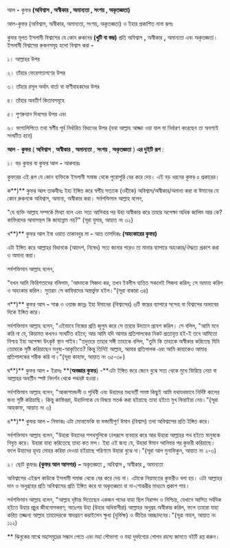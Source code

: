 
আল **-** কুফর **(**অবিশ্বাস **,** অস্বীকার **,** অমান্যতা **,** সংশয় **,** অকৃতজ্ঞতা**)**

আল-কুফর (অবিশ্বাস, অস্বীকার, অমান্যতা, সংশয়, অকৃতজ্ঞতা) ও ইহার প্রকাশিত নানা রূপঃ

কুফর মূলত ইসলামী বিশ্বাসের যে কোন রুকনের **(**খুটি বা স্তম্ভ**)** প্রতি অবিশ্বাস **,** অস্বীকার **,** অমান্যতা এবং অকৃতজ্ঞতা। ইসলামী বিশ্বাসের রুকনসমূহ হলো বিশ্বাস করা **-**

১। আল্লাহর উপর

২। তাঁহার ফেরেশতাগণের উপর

৩। তাঁহার রসূল অর্থাৎ বার্তা বা বাণীবাহকদের উপর

৪। তাঁহার অবতীর্ণ কিতাবসমূহে

৫। পুণরুত্থান দিবসের উপর এবং

৬। ভাগ্যলিপিতে তথা স্বর্গীয় পূর্ব নির্ধারিত বিধানের উপর (যথা আল্লাহ আজ্জা ওয়া যাল যা নির্ধারণ করেছেন তা অবশ্যই সংঘটিত হবে)

**আল** - **কুফর** ( **অবিশ্বাস** , **অস্বীকার** , **অমান্যতা** , **সংশয়** , **অকৃতজ্ঞতা** ) **এর দুইটি রূপ** :

১। বড় কুফর বা কুফর আল **-** আকবারঃ

কুফরের এই রূপ যে কোন ব্যক্তিকে ইসলামী সমাজ থেকে পুরোপুরি বের করে দেয়। এই বড় ধরনের কুফর ৫ প্রকারের।

ক**)** কুফর আল তাকযীবঃ ইহা ইঙ্গিত করে স্বর্গীয় সত্যকে (ওহীকে) অবিশ্বাস/অস্বীকার/অমান্য করা বা ঈমানের যে কোন রুকনকে অবিশ্বাস, অমান্য, অস্বীকার করা। সর্বশক্তিমান আল্লাহ বলেন,

&quot;যে ব্যক্তি আল্লাহ সম্পর্কে মিথ্যা বলে এবং সত্য আসিবার পর উহা অস্বীকার করে তাহার অপেক্ষা অধিক জালিম আর কে? কাফিরদের আবাসস্থল কি জাহান্নাম নয়?&quot; (সূরা যুমার, আয়াত নং ৩২)

খ**)** কুফর আল ইবা ওয়াত তাকাববুর মা **-** আত তাসদিকঃ **(**অহংকারের কুফর**)**

এটা ইঙ্গিত করে আল্লাহর বিধানকে (আদেশ, নিষেধ) সত্য জানার পরেও তা মানার ব্যাপারে অহংকার/ঔদ্ধত্য প্রকাশ করা ও অমান্য করা।

সর্বশক্তিমান আল্লাহ বলেন,

&quot;যখন আমি ফিরিশতাদের বলিলাম, &#39;আদমকে সিজদা কর, তখন ইবলীস ব্যতিত সকলেই সিজদা করিল; সে অমান্য করিল ও অহংকার করিল। সুতরাং সে কাফিরদের অন্তর্ভুক্ত হইল।&quot;(সূরা বাকারা ৩৪)

গ**)** কুফর আস **-** সাক্ক ও ওয়াজ জান্নঃ ইহা ঈমানের (বিশ্বাসের) ৬টি স্তম্ভের ব্যাপারে সন্দেহ বা বিশ্বাসের অভাবের দিকে ইঙ্গিত করে।

সর্বশক্তিমান আল্লাহ বলেন, &quot;এইভাবে নিজের প্রতি জুলুম করে সে তাহার উদ্যানে প্রবেশ করিল। সে বলিল, &quot;আমি মনে করি না যে, কিয়ামত কখনও সংঘটিত হইবে; আর আমি যদি আমার প্রতিপালকের নিকট প্রত্যাবৃত্ত হই-ই তবে আমিতো নিশ্চয় ইহা অপেক্ষা উৎকৃষ্ট স্থান পাইব।&quot;তদুত্তরে তাহার সঙ্গী তাহাকে বলিল, &quot;তুমি কি তাহাকে অস্বীকার করিতেছ যিনি তোমাকে সৃষ্টি করিয়াছেন মনুষ্য-আকৃতিতে? কিন্তু তিনিই আল্লাহ, আমার প্রতিপালক এবং আমি কাহাকেও আমার প্রতিপালকের শরীক করি না।&quot;(সূরা কাহাফ, আয়াত নং ৩৫-৩৮)

ঘ**)** কুফর আল **-** ইরাদঃ **(**অবজ্ঞার কুফর**) -**এটা ইঙ্গিত করে জেনে বুঝে সত্য থেকে মুখে ফিরিয়ে নেয়া বা আল্লাহর অবর্তীন স্পষ্ট নিদর্শন থেকে পথভ্রষ্ট হওয়া।

সর্বশক্তিমান আল্লাহ বলেন, &quot;আকাশমন্ডলী ও পৃথিবী এবং উহাদের মধ্যবর্তী সমস্ত কিছুই আমি যথাযথভাবে নির্দিষ্ট কালের জন্য সৃষ্টি করিয়াছি। কিন্তু কাফিররা, উহাদিগকে যে বিষয়ে সতর্ক করা হইয়াছে তাহা হইতে মুখ ফিরাইয়া নেয়।&quot;(সূরা আহকাফ, আয়াত নং ৩)

ঙ**)** কুফর আল **-** নিফাকঃ এটা মোনাফেকি বা ভন্ডামীপূর্ণ ঈমান (বিশ্বাস) তথা অবিশ্বাসের প্রতি ইঙ্গিত করে।

সর্বশক্তিমান আল্লাহ বলেন, &quot;উহারা উহাদের শপথগুলিকে ঢালরূপে ব্যবহার করে আর উহারা আল্লাহর পথ হইতে মানুষকে নিবৃত্ত করে। উহারা যাহা করিতেছে তাহা কত মন্দ। ইহা এই জন্য যে, উহারা ঈমান আনিবার পর কুফরী করিয়াছে। ফলে উহাদের হৃদয় মোহর করিয়া দেওয়া হইয়াছে পরিণামে উহারা বুঝে না।&quot;(সূরা আল মুনাফিকুন, আয়াত নং ২-৩)

২। ছোট কুফরঃ **(**কুফর আল আসগর**)**  **–** অকৃতজ্ঞতা **,** অবিশ্বাস **,** অস্বীকার **,** অমান্যতা

অবিশ্বাসের এইরূপ কাউকে ইসলামী সমাজ থেকে বের করে দেয় না। এটাকে নিয়ামতের কুফরীও বলা হয়। এটা আল্লাহর দান ও অনুগ্রহের প্রতি অবিশ্বাসের প্রতি ইঙ্গিত করে যা অকৃতজ্ঞতা বা না-শোকরীর মাধ্যমে প্রকাশ পায়।

সর্বশক্তিমান আল্লাহ বলেন, &quot;আল্লাহ দৃষ্টান্ত দিতেছেন একজন পদের যাহা ছিল নিরাপদ ও নিশ্চিন্ত, যেখানে আসিত সর্বদিক হইতে উহার প্রচুর জীবনোপকরণ; অতঃপর উহা (উহার অধিবাসীরা) আল্লাহর অনুগ্রহ অস্বীকার করিল, ফলে তাহারা যাহা করিত তজ্জন্য আল্লাহ তাহাদেরকে স্বাদগ্রহণ করাইলেন ক্ষুধা (দুর্ভিক্ষ) ও ভীতির আচ্ছাদনের।&quot;(সূরা নাহল, আয়াত নং ১১২)

\*\* ঝিনুকের মাঝে মহাসমুদ্রের সন্ধান পেতে এবং মহা সৌভাগ্য ও মহা দুর্ভাগ্যের গোপন রহস্য জানতে বইটি রপ্ত করুন।
